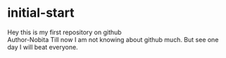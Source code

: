 # initial-start
Hey this is my first repository on github <br>
Author-Nobita
Till now I am not knowing about github much. But see one day I will beat everyone.
